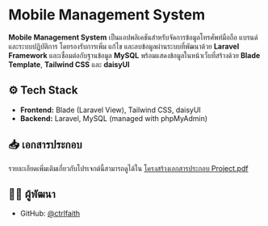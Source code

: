 # Mobile Management System

**Mobile Management System** เป็นแอปพลิเคชันสำหรับจัดการข้อมูลโทรศัพท์มือถือ แบรนด์ และระบบปฏิบัติการ โดยรองรับการเพิ่ม แก้ไข และลบข้อมูลผ่านระบบที่พัฒนาด้วย **Laravel Framework** และเชื่อมต่อกับฐานข้อมูล **MySQL** พร้อมแสดงข้อมูลในหน้าเว็บที่สร้างด้วย **Blade Template**, **Tailwind CSS** และ **daisyUI**

## ⚙️ Tech Stack
- **Frontend:** Blade (Laravel View), Tailwind CSS, daisyUI
- **Backend:** Laravel, MySQL (managed with phpMyAdmin)

## 📥 เอกสารประกอบ
รายละเอียดเพิ่มเติมเกี่ยวกับโปรเจกต์นี้สามารถดูได้ใน [โครงสร้างเอกสารประกอบ Project.pdf](https://github.com/ctrlfaith/mobile_management_system/blob/main/mobile_management_system/%E0%B9%82%E0%B8%84%E0%B8%A3%E0%B8%87%E0%B8%AA%E0%B8%A3%E0%B9%89%E0%B8%B2%E0%B8%87%E0%B9%80%E0%B8%AD%E0%B8%81%E0%B8%AA%E0%B8%B2%E0%B8%A3%E0%B8%9B%E0%B8%A3%E0%B8%B0%E0%B8%81%E0%B8%AD%E0%B8%9A%20Project.pdf)

## 🙋‍♂️ ผู้พัฒนา

- GitHub: [@ctrlfaith](https://github.com/ctrlfaith)
